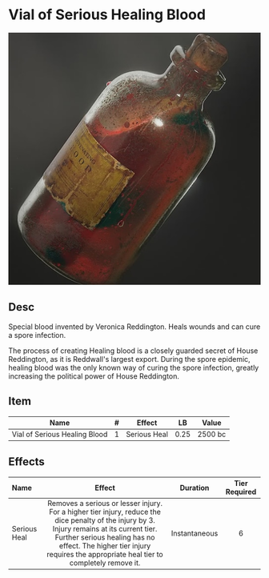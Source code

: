 # Vial of Serious Healing Blood

![Copyright](./../VialOfMinorHealingBlood/VialOfHealingBlood.png)

## Desc

Special blood invented by Veronica Reddington. Heals wounds and can cure a spore infection.

The process of creating Healing blood is a closely guarded secret of House Reddington, as it is Reddwall's largest export. During the spore epidemic, healing blood was the only known way of curing the spore infection, greatly increasing the political power of House Reddington.

## Item

|             Name             | # |    Effect    |  LB  |  Value  |
| :---------------------------: | :-: | :----------: | :--: | :-----: |
| Vial of Serious Healing Blood | 1 | Serious Heal | 0.25 | 2500 bc |

## Effects

| Name         |                                                                                                                                 Effect                                                                                                                                 |   Duration   | Tier Required |
| :----------- | :---------------------------------------------------------------------------------------------------------------------------------------------------------------------------------------------------------------------------------------------------------------------: | :-----------: | :-----------: |
| Serious Heal | Removes a serious or lesser injury. For a higher tier injury, reduce the dice penalty of the injury by 3. Injury remains at its current tier. Further serious healing has no effect. The higher tier injury requires the appropriate heal tier to completely remove it. | Instantaneous |       6       |
